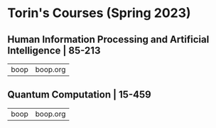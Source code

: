 # Torin's Courses (Spring 2023)

##  Human Information Processing and Artificial Intelligence | 85-213
|  |  |
|--|--|
| boop | boop.org |

##  Quantum Computation | 15-459
|  |  |
|--|--|
| boop | boop.org |





<!--stackedit_data:
eyJoaXN0b3J5IjpbMTUzNDgwMzAwMywyODM3MDk4MzQsLTE3NT
IyOTEwOTgsLTEyMjE2NTgwNTAsLTE3MTM0NTQxNzcsMTcyODgy
NjU0NSwtMTM4MjYzNzM0NSwxNDEyNDg5NDY2LC02NTY4MjEwNC
wtNjc3NjgwOTIyLC0xNzA1MzA0MjA1XX0=
-->